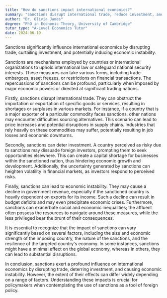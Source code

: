 ```yaml
---
title: "How do sanctions impact international economics?"
summary: "Sanctions disrupt international trade, reduce investment, and can lead to economic instability, significantly impacting global economic dynamics."
author: "Dr. Olivia James"
degree: "PhD in Economic Theory, University of Cambridge"
tutor_type: "A-Level Economics Tutor"
date: 2024-06-19
---
```


Sanctions significantly influence international economics by disrupting trade, curtailing investment, and potentially inducing economic instability.

Sanctions are mechanisms employed by countries or international organizations to uphold international law or safeguard national security interests. These measures can take various forms, including trade embargoes, asset freezes, or restrictions on financial transactions. The repercussions of sanctions can be profound, particularly when imposed by major economic powers or directed at significant trading nations.

Firstly, sanctions disrupt international trade. They can obstruct the importation or exportation of specific goods or services, resulting in shortages or surpluses in various markets. For instance, if a country that is a major exporter of a particular commodity faces sanctions, other nations may encounter difficulties sourcing alternatives. This scenario can lead to price increases and potential disruptions in supply chains. Industries that rely heavily on these commodities may suffer, potentially resulting in job losses and economic downturns.

Secondly, sanctions can deter investment. A country perceived as risky due to sanctions may dissuade foreign investors, prompting them to seek opportunities elsewhere. This can create a capital shortage for businesses within the sanctioned nation, thus hindering economic growth and development. Additionally, the uncertainty generated by sanctions can heighten volatility in financial markets, as investors respond to perceived risks.

Finally, sanctions can lead to economic instability. They may cause a decline in government revenue, especially if the sanctioned country is heavily dependent on exports for its income. Such a decline can result in budget deficits and may even precipitate economic crises. Furthermore, sanctions can exacerbate social and economic inequalities; the affluent often possess the resources to navigate around these measures, while the less privileged bear the brunt of their consequences.

It is essential to recognize that the impact of sanctions can vary significantly based on several factors, including the size and economic strength of the imposing country, the nature of the sanctions, and the resilience of the targeted country's economy. In some instances, sanctions might have a minimal effect on the global economy, whereas in others, they can lead to substantial disruptions.

In conclusion, sanctions exert a profound influence on international economics by disrupting trade, deterring investment, and causing economic instability. However, the extent of their effects can differ widely depending on a range of factors. Understanding these impacts is crucial for policymakers when contemplating the use of sanctions as a tool of foreign policy.
    